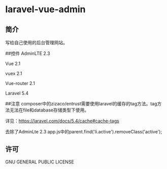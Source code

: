# laravel-vue-admin

## 简介
写给自己使用的后台管理网站。

##控件
AdminLTE 2.3

Vue 2.1

vuex 2.1

Vue-router 2.1

Laravel 5.4

##注意
composer中的zizaco/entrust需要使用laravel的缓存的tag方法。tag方法无法在file和database存储类型下使用。

详见：https://laravel.com/docs/5.4/cache#cache-tags

去除了AdminLte 2.3 app.js中的parent.find('li.active').removeClass('active');
## 许可
GNU GENERAL PUBLIC LICENSE
